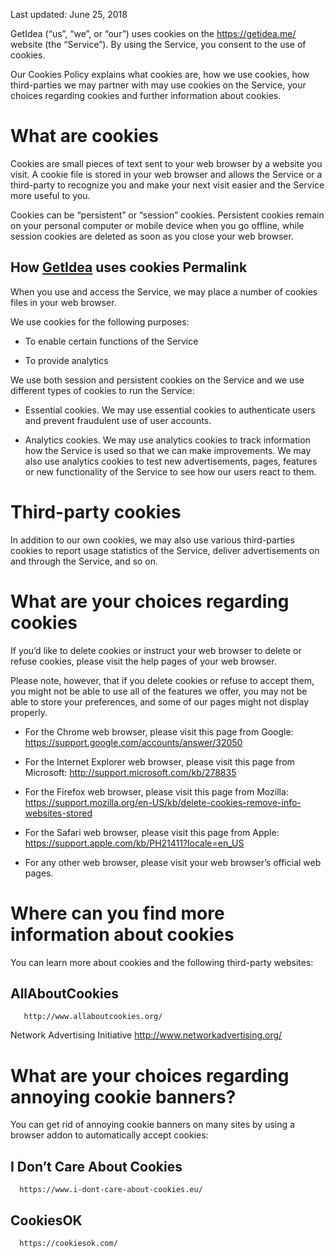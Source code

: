 Last updated: June 25, 2018

GetIdea (“us”, “we”, or “our”) uses cookies on the https://getidea.me/ website (the “Service”). By using the Service, you consent to the use of cookies.

Our Cookies Policy explains what cookies are, how we use cookies, how third-parties we may partner with may use cookies on the Service, your choices regarding cookies and further information about cookies.

# What are cookies

Cookies are small pieces of text sent to your web browser by a website you visit. A cookie file is stored in your web browser and allows the Service or a third-party to recognize you and make your next visit easier and the Service more useful to you.

Cookies can be “persistent” or “session” cookies. Persistent cookies remain on your personal computer or mobile device when you go offline, while session cookies are deleted as soon as you close your web browser.

## How [GetIdea](https://getidea.me) uses cookies Permalink
When you use and access the Service, we may place a number of cookies files in your web browser.

We use cookies for the following purposes:

* To enable certain functions of the Service

* To provide analytics

We use both session and persistent cookies on the Service and we use different types of cookies to run the Service:

* Essential cookies. We may use essential cookies to authenticate users and prevent fraudulent use of user accounts.

* Analytics cookies. We may use analytics cookies to track information how the Service is used so that we can make improvements. We may also use analytics cookies to test new advertisements, pages, features or new functionality of the Service to see how our users react to them.

# Third-party cookies
In addition to our own cookies, we may also use various third-parties cookies to report usage statistics of the Service, deliver advertisements on and through the Service, and so on.

# What are your choices regarding cookies 

If you’d like to delete cookies or instruct your web browser to delete or refuse cookies, please visit the help pages of your web browser.

Please note, however, that if you delete cookies or refuse to accept them, you might not be able to use all of the features we offer, you may not be able to store your preferences, and some of our pages might not display properly.

* For the Chrome web browser, please visit this page from Google: https://support.google.com/accounts/answer/32050

* For the Internet Explorer web browser, please visit this page from Microsoft: http://support.microsoft.com/kb/278835

* For the Firefox web browser, please visit this page from Mozilla: https://support.mozilla.org/en-US/kb/delete-cookies-remove-info-websites-stored

* For the Safari web browser, please visit this page from Apple: https://support.apple.com/kb/PH21411?locale=en_US

* For any other web browser, please visit your web browser’s official web pages.

# Where can you find more information about cookies 
You can learn more about cookies and the following third-party websites:

## AllAboutCookies
       http://www.allaboutcookies.org/

Network Advertising Initiative
       http://www.networkadvertising.org/   
     
# What are your choices regarding annoying cookie banners?

You can get rid of annoying cookie banners on many sites by using a browser addon to automatically accept cookies:

## I Don’t Care About Cookies
      https://www.i-dont-care-about-cookies.eu/

## CookiesOK
      https://cookiesok.com/
